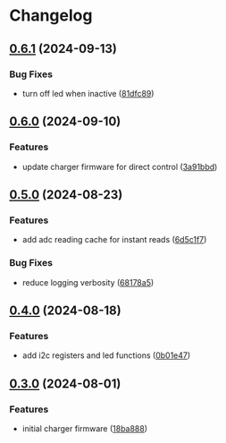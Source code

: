 # Changelog

## [0.6.1](https://github.com/mikesmitty/power-manifold/compare/charger-module-firmware-v0.6.0...charger-module-firmware-v0.6.1) (2024-09-13)


### Bug Fixes

* turn off led when inactive ([81dfc89](https://github.com/mikesmitty/power-manifold/commit/81dfc895c7fd111b6f7a23a21a772b41114c7d26))

## [0.6.0](https://github.com/mikesmitty/power-manifold/compare/charger-module-firmware-v0.5.0...charger-module-firmware-v0.6.0) (2024-09-10)


### Features

* update charger firmware for direct control ([3a91bbd](https://github.com/mikesmitty/power-manifold/commit/3a91bbd409cc3db423d2de4696927b5bc40629b4))

## [0.5.0](https://github.com/mikesmitty/power-manifold/compare/charger-module-firmware-v0.4.0...charger-module-firmware-v0.5.0) (2024-08-23)


### Features

* add adc reading cache for instant reads ([6d5c1f7](https://github.com/mikesmitty/power-manifold/commit/6d5c1f70831743ac66498cc9b01453e50adf55c9))


### Bug Fixes

* reduce logging verbosity ([68178a5](https://github.com/mikesmitty/power-manifold/commit/68178a5f561cc292b9639494e3d139653bb51584))

## [0.4.0](https://github.com/mikesmitty/power-manifold/compare/charger-module-firmware-v0.3.0...charger-module-firmware-v0.4.0) (2024-08-18)


### Features

* add i2c registers and led functions ([0b01e47](https://github.com/mikesmitty/power-manifold/commit/0b01e478f39c8fec470629f8161a12b9826dd197))

## [0.3.0](https://github.com/mikesmitty/power-manifold/compare/charger-module-firmware-v0.2.0...charger-module-firmware-v0.3.0) (2024-08-01)


### Features

* initial charger firmware ([18ba888](https://github.com/mikesmitty/power-manifold/commit/18ba8886614f9ae0a21056d95de54454faf95615))
